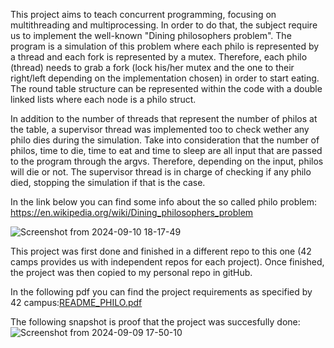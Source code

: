This project aims to teach concurrent programming, focusing on multithreading and multiprocessing. In order to do that, the subject require us to implement the well-known "Dining philosophers problem". The program is a simulation of this problem where each philo is represented by a thread and each fork is represented by a mutex. Therefore, each philo (thread) needs to grab a fork (lock his/her mutex and the one to their right/left depending on the implementation chosen) in order to start eating. The round table structure can be represented within the code with a double linked lists where each node is a philo struct.

In addition to the number of threads that represent the number of philos at the table, a supervisor thread was implemented too to check wether any philo dies during the simulation. Take into consideration that the number of philos,  time to die,  time to eat and time to sleep are all input that are passed to the program through the argvs. Therefore, depending on the input, philos will die or not. The supervisor thread is in charge of checking if any philo died, stopping the simulation if that is the case.

In the link below you can find some info about the so called philo problem: https://en.wikipedia.org/wiki/Dining_philosophers_problem


![Screenshot from 2024-09-10 18-17-49](https://github.com/user-attachments/assets/0e05a120-878e-4795-b80a-f55f3f4fce6b)



This project was first done and finished in a different repo to this one (42 camps provides us with independent repos for each project). Once finished, the project was then copied to my personal repo in gitHub.

In the following pdf you can find the project requirements as specified by 42 campus:[README_PHILO.pdf](https://github.com/Alvicina/PHILO/files/15310150/README_PHILO.pdf)

The following snapshot is proof that the project was succesfully done:
![Screenshot from 2024-09-09 17-50-10](https://github.com/user-attachments/assets/912d4142-a2a5-4aa0-a96e-1b716c11e09c)



